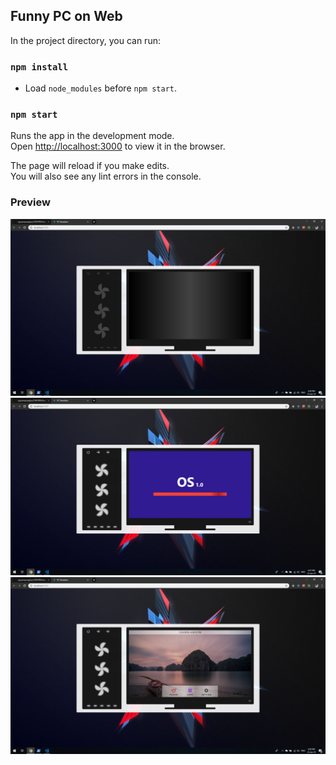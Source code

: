 ## Funny PC on Web

In the project directory, you can run:

### `npm install`

- Load `node_modules` before `npm start`.

### `npm start`

Runs the app in the development mode.<br>
Open [http://localhost:3000](http://localhost:3000) to view it in the browser.

The page will reload if you make edits.<br>
You will also see any lint errors in the console.

### Preview

<img src="https://raw.githubusercontent.com/nguyenquanghuy15091995/funny-pc-on-web/master/preview/preview_1.jpg" alt="preview_1" />

<img src="https://raw.githubusercontent.com/nguyenquanghuy15091995/funny-pc-on-web/master/preview/preview_2.jpg" alt="preview_2" />

<img src="https://raw.githubusercontent.com/nguyenquanghuy15091995/funny-pc-on-web/master/preview/preview_3.jpg" alt="preview_3" />
